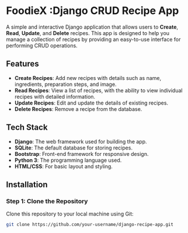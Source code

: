 # FoodieX :Django CRUD Recipe App

A simple and interactive Django application that allows users to **Create**, **Read**, **Update**, and **Delete** recipes. This app is designed to help you manage a collection of recipes by providing an easy-to-use interface for performing CRUD operations.

## Features

- **Create Recipes**: Add new recipes with details such as name, ingredients, preparation steps, and image.
- **Read Recipes**: View a list of recipes, with the ability to view individual recipes with detailed information.
- **Update Recipes**: Edit and update the details of existing recipes.
- **Delete Recipes**: Remove a recipe from the database.

## Tech Stack

- **Django**: The web framework used for building the app.
- **SQLite**: The default database for storing recipes.
- **Bootstrap**: Front-end framework for responsive design.
- **Python 3**: The programming language used.
- **HTML/CSS**: For basic layout and styling.

## Installation

### Step 1: Clone the Repository

Clone this repository to your local machine using Git:

```bash
git clone https://github.com/your-username/django-recipe-app.git


